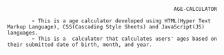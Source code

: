                                                           AGE-CALCULATOR

            ➢ This is a age calculator developed using HTML(Hyper Text Markup Language), CSS(Cascading Style Sheets) and JavaScript(JS) languages.
            ➢ This is a  calculator that calculates users' ages based on their submitted date of birth, month, and year.              
